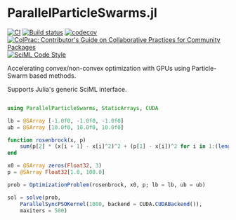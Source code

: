 # ParallelParticleSwarms.jl

[![CI](https://github.com/SciML/ParallelParticleSwarms.jl/actions/workflows/CI.yml/badge.svg)](https://github.com/SciML/ParallelParticleSwarms.jl/actions/workflows/CI.yml)
[![Build status](https://badge.buildkite.com/caf5d6f9d5129b5796049b085df39fd8fab055826b513d361e.svg)](https://buildkite.com/julialang/parallelparticleswarms-dot-jl)
[![codecov](https://codecov.io/gh/utkarsh530/ParallelParticleSwarms.jl/graph/badge.svg?token=H5U5UAIRXX)](https://codecov.io/gh/utkarsh530/ParallelParticleSwarms.jl)
[![ColPrac: Contributor's Guide on Collaborative Practices for Community Packages](https://img.shields.io/badge/ColPrac-Contributor%27s%20Guide-blueviolet)](https://github.com/SciML/ColPrac)
[![SciML Code Style](https://img.shields.io/static/v1?label=code%20style&message=SciML&color=9558b2&labelColor=389826)](https://github.com/SciML/SciMLStyle)

Accelerating convex/non-convex optimization with GPUs using Particle-Swarm based methods.

Supports Julia's generic SciML interface.

```julia

using ParallelParticleSwarms, StaticArrays, CUDA

lb = @SArray [-1.0f0, -1.0f0, -1.0f0]
ub = @SArray [10.0f0, 10.0f0, 10.0f0]

function rosenbrock(x, p)
    sum(p[2] * (x[i + 1] - x[i]^2)^2 + (p[1] - x[i])^2 for i in 1:(length(x) - 1))
end

x0 = @SArray zeros(Float32, 3)
p = @SArray Float32[1.0, 100.0]

prob = OptimizationProblem(rosenbrock, x0, p; lb = lb, ub = ub)

sol = solve(prob,
    ParallelSyncPSOKernel(1000, backend = CUDA.CUDABackend()),
    maxiters = 500)
```
